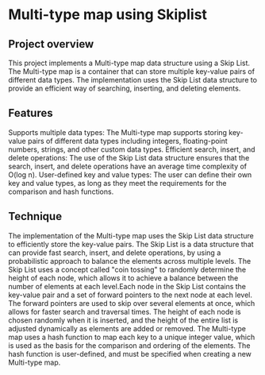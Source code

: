 # Multi-type map using Skiplist

## Project overview
This project implements a Multi-type map data structure using a Skip List. The Multi-type map is a container that can store multiple key-value pairs of different data
types. The implementation uses the Skip List data structure to provide an efficient way of searching, inserting, and deleting elements.

## Features
Supports multiple data types: The Multi-type map supports storing key-value pairs of different data types including integers, floating-point numbers, strings, and other custom data types.
Efficient search, insert, and delete operations: The use of the Skip List data structure ensures that the search, insert, and delete operations have an average time complexity of O(log n).
User-defined key and value types: The user can define their own key and value types, as long as they meet the requirements for the comparison and hash functions.

## Technique

The implementation of the Multi-type map uses the Skip List data structure to efficiently store the key-value pairs.
The Skip List is a data structure that can provide fast search, insert, and delete operations, by using a probabilistic approach to balance the elements across
multiple levels. The Skip List uses a concept called "coin tossing" to randomly determine the height of each node, which allows it to achieve a balance between
the number of elements at each level.Each node in the Skip List contains the key-value pair and a set of forward pointers to the next node at each level.
The forward pointers are used to skip over several elements at once, which allows for faster search and traversal times. 
The height of each node is chosen randomly when it is inserted, and the height of the entire list is adjusted dynamically as elements are added or removed.
The Multi-type map uses a hash function to map each key to a unique integer value, which is used as the basis for the comparison and ordering of the elements.
The hash function is user-defined, and must be specified when creating a new Multi-type map.
